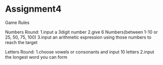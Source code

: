 # Assignment4
Game Rules

Numbers Round:
1.input a 3digit number
2.give 6 Numbers(between 1-10 or 25, 50, 75, 100)
3.input an arithmetic expression using those numbers to reach the target

Letters Round:
1.choose vowels or consonants and input 10 letters
2.input the longest word you can form
